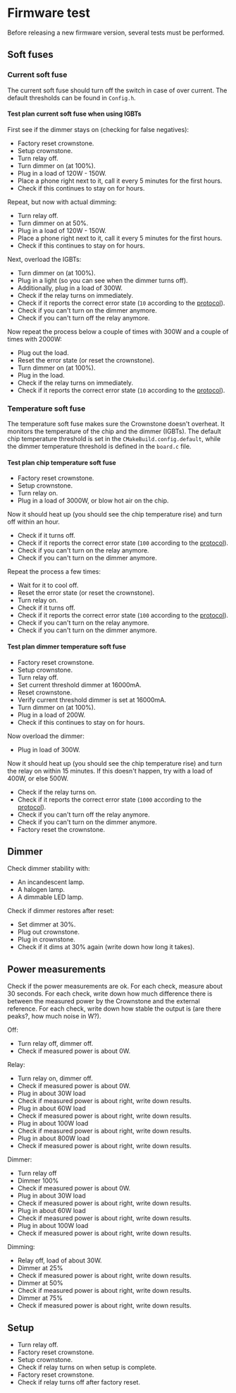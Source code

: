 # Firmware test

Before releasing a new firmware version, several tests must be performed.

## Soft fuses



### Current soft fuse

The current soft fuse should turn off the switch in case of over current. The default thresholds can be found in `Config.h`.


#### Test plan current soft fuse when using IGBTs

First see if the dimmer stays on (checking for false negatives):

- Factory reset crownstone.
- Setup crownstone.
- Turn relay off.
- Turn dimmer on (at 100%).
- Plug in a load of 120W - 150W.
- Place a phone right next to it, call it every 5 minutes for the first hours.
- Check if this continues to stay on for hours.

Repeat, but now with actual dimming:

- Turn relay off.
- Turn dimmer on at 50%.
- Plug in a load of 120W - 150W.
- Place a phone right next to it, call it every 5 minutes for the first hours.
- Check if this continues to stay on for hours.


Next, overload the IGBTs:

- Turn dimmer on (at 100%).
- Plug in a light (so you can see when the dimmer turns off).
- Additionally, plug in a load of 300W.
- Check if the relay turns on immediately.
- Check if it reports the correct error state (`10` according to the [protocol](PROTOCOL.md#state_error_bitmask)).
- Check if you can't turn on the dimmer anymore.
- Check if you can't turn off the relay anymore.

Now repeat the process below a couple of times with 300W and a couple of times with 2000W:

- Plug out the load.
- Reset the error state (or reset the crownstone).
- Turn dimmer on (at 100%).
- Plug in the load.
- Check if the relay turns on immediately.
- Check if it reports the correct error state (`10` according to the [protocol](PROTOCOL.md#state_error_bitmask)).



### Temperature soft fuse

The temperature soft fuse makes sure the Crownstone doesn't overheat. It monitors the temperature of the chip and the dimmer (IGBTs).
The default chip temperature threshold is set in the `CMakeBuild.config.default`, while the dimmer temperature threshold is defined in the `board.c` file.


#### Test plan chip temperature soft fuse

- Factory reset crownstone.
- Setup crownstone.
- Turn relay on.
- Plug in a load of 3000W, or blow hot air on the chip.

Now it should heat up (you should see the chip temperature rise) and turn off within an hour.

- Check if it turns off.
- Check if it reports the correct error state (`100` according to the [protocol](PROTOCOL.md#state_error_bitmask)).
- Check if you can't turn on the relay anymore.
- Check if you can't turn on the dimmer anymore.

Repeat the process a few times:

- Wait for it to cool off.
- Reset the error state (or reset the crownstone).
- Turn relay on.
- Check if it turns off.
- Check if it reports the correct error state (`100` according to the [protocol](PROTOCOL.md#state_error_bitmask)).
- Check if you can't turn on the relay anymore.
- Check if you can't turn on the dimmer anymore.


#### Test plan dimmer temperature soft fuse

- Factory reset crownstone.
- Setup crownstone.
- Turn relay off.
- Set current threshold dimmer at 16000mA.
- Reset crownstone.
- Verify current threshold dimmer is set at 16000mA.
- Turn dimmer on (at 100%).
- Plug in a load of 200W.
- Check if this continues to stay on for hours.

Now overload the dimmer:

- Plug in load of 300W.

Now it should heat up (you should see the chip temperature rise) and turn the relay on within 15 minutes. If this doesn't happen, try with a load of 400W, or else 500W.

- Check if the relay turns on.
- Check if it reports the correct error state (`1000` according to the [protocol](PROTOCOL.md#state_error_bitmask)).
- Check if you can't turn off the relay anymore.
- Check if you can't turn on the dimmer anymore.
- Factory reset the crownstone.



## Dimmer

Check dimmer stability with:

- An incandescent lamp.
- A halogen lamp.
- A dimmable LED lamp.

Check if dimmer restores after reset:

- Set dimmer at 30%.
- Plug out crownstone.
- Plug in crownstone.
- Check if it dims at 30% again (write down how long it takes).


## Power measurements

Check if the power measurements are ok.
For each check, measure about 30 seconds.
For each check, write down how much difference there is between the measured power by the Crownstone and the external reference.
For each check, write down how stable the output is (are there peaks?, how much noise in W?).

Off:

- Turn relay off, dimmer off.
- Check if measured power is about 0W.

Relay:

- Turn relay on, dimmer off.
- Check if measured power is about 0W.
- Plug in about 30W load
- Check if measured power is about right, write down results.
- Plug in about 60W load
- Check if measured power is about right, write down results.
- Plug in about 100W load
- Check if measured power is about right, write down results.
- Plug in about 800W load
- Check if measured power is about right, write down results.

Dimmer:

- Turn relay off
- Dimmer 100%
- Check if measured power is about 0W.
- Plug in about 30W load
- Check if measured power is about right, write down results.
- Plug in about 60W load
- Check if measured power is about right, write down results.
- Plug in about 100W load
- Check if measured power is about right, write down results.

Dimming:

- Relay off, load of about 30W.
- Dimmer at 25%
- Check if measured power is about right, write down results.
- Dimmer at 50%
- Check if measured power is about right, write down results.
- Dimmer at 75%
- Check if measured power is about right, write down results.


## Setup

- Turn relay off.
- Factory reset crownstone.
- Setup crownstone.
- Check if relay turns on when setup is complete.
- Factory reset crownstone.
- Check if relay turns off after factory reset.
